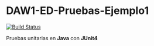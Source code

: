 # DAW1-ED-Pruebas-Ejemplo1

[![Build Status](https://travis-ci.org/raom30/DAW1-ED-Pruebas-Ejemplo1.svg?branch=master)](https://travis-ci.org/raom30/DAW1-ED-Pruebas-Ejemplo1)

Pruebas unitarias en **Java** con **JUnit4** 
